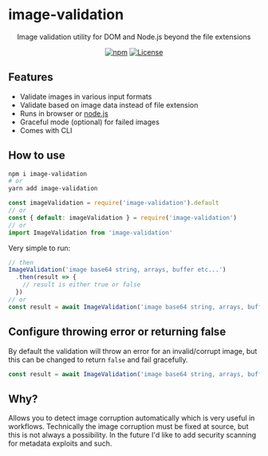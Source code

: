 image-validation
======

<div align="center">

Image validation utility for DOM and Node.js beyond the file extensions

[![npm](https://img.shields.io/npm/v/image-validation)](https://www.npmjs.com/package/image-validation) [![License](https://img.shields.io/npm/l/image-validation)](https://github.com/chickencoding123/image-validation/blob/main/LICENSE)


</div>

## Features
- Validate images in various input formats
- Validate based on image data instead of file extension
- Runs in browser or [node.js](https://nodejs.org)
- Graceful mode (optional) for failed images
- Comes with CLI

## How to use
```sh
npm i image-validation
# or
yarn add image-validation
```

```js
const imageValidation = require('image-validation').default
// or
const { default: imageValidation } = require('image-validation')
// or
import ImageValidation from 'image-validation'
```
Very simple to run:
```js
// then
ImageValidation('image base64 string, arrays, buffer etc...')
  .then(result => {
    // result is either true or false
  })
// or
const result = await ImageValidation('image base64 string, arrays, buffer etc...')
```

## Configure throwing error or returning false
By default the validation will throw an error for an invalid/corrupt image, but this can be changed to return `false` and fail gracefully.
```js
const result = await ImageValidation('image base64 string, arrays, buffer etc...', { throw: false })
```

## Why?
Allows you to detect image corruption automatically which is very useful in workflows. Technically the image corruption must be fixed at source, but this is not always a possibility. In the future I'd like to add security scanning for metadata exploits and such.